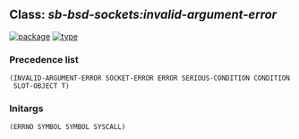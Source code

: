 ## Class: ***sb-bsd-sockets:invalid-argument-error***
[![package](https://img.shields.io/badge/Package-SB--BSD--SOCKETS-5f9ea0.svg?style=social&colorA=999999)](../) [![type](https://img.shields.io/badge/Type-Class-5f9ea0.svg?style=social&colorA=999999)](../#class) 
### Precedence list
```
(INVALID-ARGUMENT-ERROR SOCKET-ERROR ERROR SERIOUS-CONDITION CONDITION
 SLOT-OBJECT T)
```
### Initargs
```
(ERRNO SYMBOL SYMBOL SYSCALL)
```
